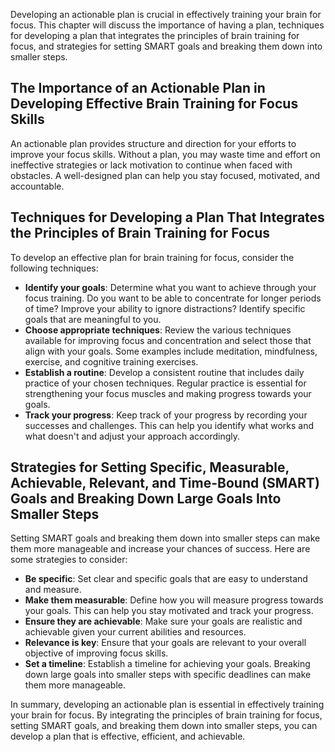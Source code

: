 
Developing an actionable plan is crucial in effectively training your brain for focus. This chapter will discuss the importance of having a plan, techniques for developing a plan that integrates the principles of brain training for focus, and strategies for setting SMART goals and breaking them down into smaller steps.

The Importance of an Actionable Plan in Developing Effective Brain Training for Focus Skills
--------------------------------------------------------------------------------------------

An actionable plan provides structure and direction for your efforts to improve your focus skills. Without a plan, you may waste time and effort on ineffective strategies or lack motivation to continue when faced with obstacles. A well-designed plan can help you stay focused, motivated, and accountable.

Techniques for Developing a Plan That Integrates the Principles of Brain Training for Focus
-------------------------------------------------------------------------------------------

To develop an effective plan for brain training for focus, consider the following techniques:

* **Identify your goals**: Determine what you want to achieve through your focus training. Do you want to be able to concentrate for longer periods of time? Improve your ability to ignore distractions? Identify specific goals that are meaningful to you.
* **Choose appropriate techniques**: Review the various techniques available for improving focus and concentration and select those that align with your goals. Some examples include meditation, mindfulness, exercise, and cognitive training exercises.
* **Establish a routine**: Develop a consistent routine that includes daily practice of your chosen techniques. Regular practice is essential for strengthening your focus muscles and making progress towards your goals.
* **Track your progress**: Keep track of your progress by recording your successes and challenges. This can help you identify what works and what doesn't and adjust your approach accordingly.

Strategies for Setting Specific, Measurable, Achievable, Relevant, and Time-Bound (SMART) Goals and Breaking Down Large Goals Into Smaller Steps
------------------------------------------------------------------------------------------------------------------------------------------------

Setting SMART goals and breaking them down into smaller steps can make them more manageable and increase your chances of success. Here are some strategies to consider:

* **Be specific**: Set clear and specific goals that are easy to understand and measure.
* **Make them measurable**: Define how you will measure progress towards your goals. This can help you stay motivated and track your progress.
* **Ensure they are achievable**: Make sure your goals are realistic and achievable given your current abilities and resources.
* **Relevance is key**: Ensure that your goals are relevant to your overall objective of improving focus skills.
* **Set a timeline**: Establish a timeline for achieving your goals. Breaking down large goals into smaller steps with specific deadlines can make them more manageable.

In summary, developing an actionable plan is essential in effectively training your brain for focus. By integrating the principles of brain training for focus, setting SMART goals, and breaking them down into smaller steps, you can develop a plan that is effective, efficient, and achievable.

